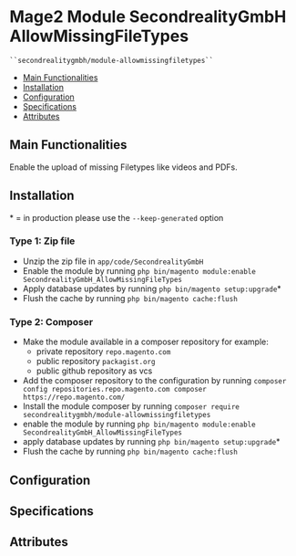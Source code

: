 # Mage2 Module SecondrealityGmbH AllowMissingFileTypes

    ``secondrealitygmbh/module-allowmissingfiletypes``

 - [Main Functionalities](#markdown-header-main-functionalities)
 - [Installation](#markdown-header-installation)
 - [Configuration](#markdown-header-configuration)
 - [Specifications](#markdown-header-specifications)
 - [Attributes](#markdown-header-attributes)


## Main Functionalities
Enable the upload of missing Filetypes like videos and PDFs.

## Installation
\* = in production please use the `--keep-generated` option

### Type 1: Zip file

 - Unzip the zip file in `app/code/SecondrealityGmbH`
 - Enable the module by running `php bin/magento module:enable SecondrealityGmbH_AllowMissingFileTypes`
 - Apply database updates by running `php bin/magento setup:upgrade`\*
 - Flush the cache by running `php bin/magento cache:flush`

### Type 2: Composer

 - Make the module available in a composer repository for example:
    - private repository `repo.magento.com`
    - public repository `packagist.org`
    - public github repository as vcs
 - Add the composer repository to the configuration by running `composer config repositories.repo.magento.com composer https://repo.magento.com/`
 - Install the module composer by running `composer require secondrealitygmbh/module-allowmissingfiletypes`
 - enable the module by running `php bin/magento module:enable SecondrealityGmbH_AllowMissingFileTypes`
 - apply database updates by running `php bin/magento setup:upgrade`\*
 - Flush the cache by running `php bin/magento cache:flush`


## Configuration




## Specifications




## Attributes



